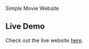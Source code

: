 Simple Movie Website
## Live Demo

Check out the live website [here](https://simplemoviewebsite.vercel.app).
